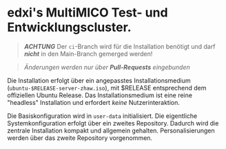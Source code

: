 
# edxi's MultiMICO Test- und Entwicklungscluster. 

> ***ACHTUNG*** Der `ci`-Branch wird für die Installation benötigt und darf ***nicht*** in den Main-Branch gemerged werden!

> *Änderungen werden nur über **Pull-Requests** eingebunden*

Die Installation erfolgt über ein angepasstes Installationsmedium (`ubuntu-$RELEASE-server-zhaw.iso`), mit $RELEASE entsprechend dem offiziellen Ubuntu Release. Das Installationsmedium ist eine reine "headless" Installation und erfordert *keine* Nutzerinteraktion. 

Die Basiskonfiguration wird in `user-data` initialisiert. Die eigentliche Systemkonfiguration erfolgt über ein zweites Repository. Dadurch wird die zentrale Installation kompakt und allgemein gehalten. Personalisierungen werden über das zweite Repository vorgenommen. 
